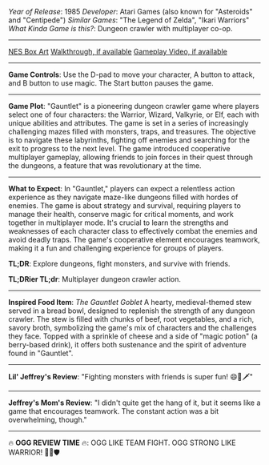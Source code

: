 *Year of Release*: 1985
*Developer*: Atari Games (also known for "Asteroids" and "Centipede")
*Similar Games*: "The Legend of Zelda", "Ikari Warriors"
*What Kinda Game is this?*: Dungeon crawler with multiplayer co-op.

---
[NES Box Art](https://www.google.com/search?tbm=isch&q=NES+Box+Art+Gauntlet+1) 
[Walkthrough, if available](https://www.google.com/search?q=Walkthrough+NES+Gauntlet+1)
[Gameplay Video, if available](https://www.youtube.com/results?search_query=gameplay+NES+Gauntlet+1) 

- - -
**Game Controls**:
Use the D-pad to move your character, A button to attack, and B button to use magic. The Start button pauses the game.

- - -
**Game Plot**: 
"Gauntlet" is a pioneering dungeon crawler game where players select one of four characters: the Warrior, Wizard, Valkyrie, or Elf, each with unique abilities and attributes. The game is set in a series of increasingly challenging mazes filled with monsters, traps, and treasures. The objective is to navigate these labyrinths, fighting off enemies and searching for the exit to progress to the next level. The game introduced cooperative multiplayer gameplay, allowing friends to join forces in their quest through the dungeons, a feature that was revolutionary at the time.

- - -
**What to Expect**: 
In "Gauntlet," players can expect a relentless action experience as they navigate maze-like dungeons filled with hordes of enemies. The game is about strategy and survival, requiring players to manage their health, conserve magic for critical moments, and work together in multiplayer mode. It's crucial to learn the strengths and weaknesses of each character class to effectively combat the enemies and avoid deadly traps. The game's cooperative element encourages teamwork, making it a fun and challenging experience for groups of players.

**TL;DR**:
Explore dungeons, fight monsters, and survive with friends.

**TL;DRier TL;dr**: 
Multiplayer dungeon crawler action.

---
**Inspired Food Item**: *The Gauntlet Goblet*
A hearty, medieval-themed stew served in a bread bowl, designed to replenish the strength of any dungeon crawler. The stew is filled with chunks of beef, root vegetables, and a rich, savory broth, symbolizing the game's mix of characters and the challenges they face. Topped with a sprinkle of cheese and a side of "magic potion" (a berry-based drink), it offers both sustenance and the spirit of adventure found in "Gauntlet".

---
**Lil' Jeffrey's Review**: "Fighting monsters with friends is super fun! 😄👾🗡️"

---
**Jeffrey's Mom's Review**: "I didn't quite get the hang of it, but it seems like a game that encourages teamwork. The constant action was a bit overwhelming, though."

---
🔥 **OGG REVIEW TIME** 🔥: OGG LIKE TEAM FIGHT. OGG STRONG LIKE WARRIOR! 💪🍖🛡️